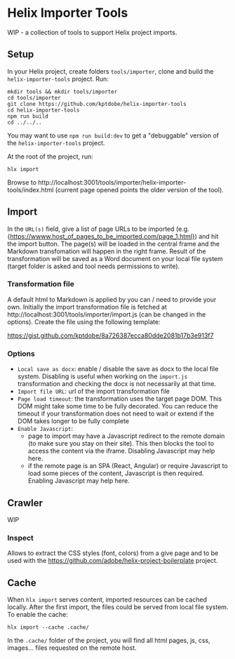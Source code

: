 # Helix Importer Tools

WIP - a collection of tools to support Helix project imports.

## Setup

In your Helix project, create folders `tools/importer`, clone and build the `helix-importer-tools` project. Run:

```
mkdir tools && mkdir tools/importer
cd tools/importer
git clone https://github.com/kptdobe/helix-importer-tools
cd helix-importer-tools
npm run build
cd ../../..
```

You may want to use `npm run build:dev` to get a "debuggable" version of the `helix-importer-tools` project.

At the root of the project, run:

```
hlx import
```

Browse to http://localhost:3001/tools/importer/helix-importer-tools/index.html (current page opened points the older version of the tool).

## Import

In the `URL(s)` field, give a list of page URLs to be imported (e.g. {https://wwww.host_of_pages_to_be_imported.com/page_1.html}) and hit the import button. The page(s) will be loaded in the central frame and the Markdown transfomation will happen in the right frame. Result of the transformation will be saved as a Word document on your local file system (target folder is asked and tool needs permissions to write).

### Transformation file

A default html to Markdown is applied by you can / need to provide your own. Initially the import transformation file is fetched at http://localhost:3001/tools/importer/import.js (can be changed in the options). Create the file using the following template:

https://gist.github.com/kptdobe/8a726387ecca80dde2081b17b3e913f7

### Options

- `Local save as docx`: enable / disable the save as docx to the local file system. Disabling is useful when working on the `import.js` transformation and checking the docx is not necessarily at that time.
- `Import file URL`: url of the import transformation file
- `Page load timeout`: the transformation uses the target page DOM. This DOM might take some time to be fully decorated. You can reduce the timeout if your transformation does not need to wait or extend if the DOM takes longer to be fully complete
- `Enable Javascript`: 
  - page to import may have a Javascript redirect to the remote domain (to make sure you stay on their site). This then blocks the tool to access the content via the iframe. Disabling Javascript may help here. 
  - if the remote page is an SPA (React, Angular) or require Javascript to load some pieces of the content, Javascript is then required. Enabling Javascript may help here.

## Crawler

WIP

### Inspect

Allows to extract the CSS styles (font, colors) from a give page and to be used with the https://github.com/adobe/helix-project-boilerplate project. 

## Cache

When `hlx import` serves content, imported resources can be cached locally. After the first import, the files could be served from local file system. To enable the cache:

```
hlx import --cache .cache/
```

In the `.cache/` folder of the project, you will find all html pages, js, css, images... files requested on the remote host.